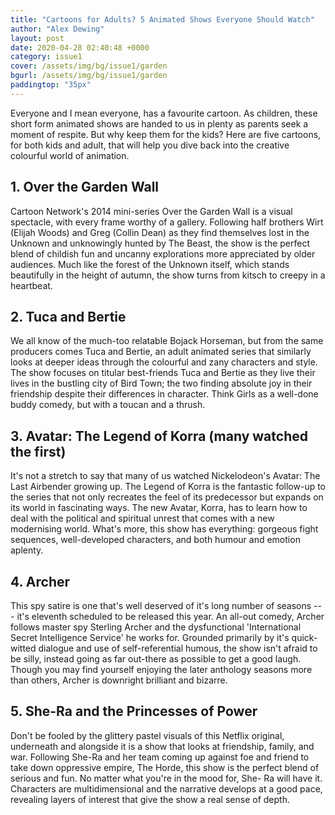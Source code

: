```yaml
---
title: "Cartoons for Adults? 5 Animated Shows Everyone Should Watch"
author: "Alex Dewing"
layout: post
date: 2020-04-28 02:40:48 +0000
category: issue1
cover: /assets/img/bg/issue1/garden
bgurl: /assets/img/bg/issue1/garden
paddingtop: "35px"
---
```


<p id="first-paragraph">Everyone and I mean everyone, has a favourite cartoon. As children, these short form animated shows are handed to us in plenty as parents seek a moment of respite. But why keep them for the kids? Here are five cartoons, for both kids and adult, that will help you dive back into the creative colourful world of animation.</p>

## 1\. Over the Garden Wall

Cartoon Network's 2014 mini-series Over the Garden Wall is a visual
spectacle, with every frame worthy of a gallery. Following half brothers Wirt
(Elijah Woods) and Greg (Collin Dean) as they find themselves lost in the Unknown and
unknowingly hunted by The Beast, the show is the perfect blend of childish fun and uncanny
explorations more appreciated by older audiences. Much like the forest of the Unknown
itself, which stands beautifully in the height of autumn, the show turns from kitsch to creepy in a heartbeat.

## 2\. Tuca and Bertie

We all know of the much-too relatable Bojack Horseman, but from the same producers comes Tuca and Bertie, an adult animated series that similarly
looks at deeper ideas through the colourful and zany characters and style. The show
focuses on titular best-friends Tuca and Bertie as they live their lives in the bustling
city of Bird Town; the two finding absolute joy in their friendship despite their differences in character. Think Girls as a well-done buddy comedy, but with a toucan and a thrush.

## 3\. Avatar: The Legend of Korra (many watched the first)

It's not a stretch to say that many of us watched Nickelodeon's Avatar:
The Last Airbender growing up. The Legend of Korra is the fantastic follow-up to
the series that not only recreates the feel of its predecessor but expands on its world in
fascinating ways. The new Avatar, Korra, has to learn how to deal with the political and
spiritual unrest that comes with a new modernising world. What's more, this show has
everything: gorgeous fight sequences, well-developed characters, and both humour and emotion aplenty.

## 4\. Archer

This spy satire is one that's well deserved of it's long number of
seasons --- it's eleventh scheduled to be released this year. An all-out comedy, Archer
follows master spy Sterling Archer and the dysfunctional 'International Secret Intelligence
Service' he works for. Grounded primarily by it's quick-witted dialogue and use of
self-referential humous, the show isn't afraid to be silly, instead going as far out-there as
possible to get a good laugh. Though you may find yourself enjoying the later anthology seasons
more than others, Archer is downright brilliant and bizarre.

## 5\. She-Ra and the Princesses of Power

Don't be fooled by the glittery pastel visuals of this Netflix original,
underneath and alongside it is a show that looks at friendship, family, and war.
Following She-Ra and her team coming up against foe and friend to take down oppressive empire,
The Horde, this show is the perfect blend of serious and fun. No matter what you're in
the mood for, She- Ra will have it. Characters are multidimensional and the narrative
develops at a good pace, revealing layers of interest that give the show a real sense of
depth.
